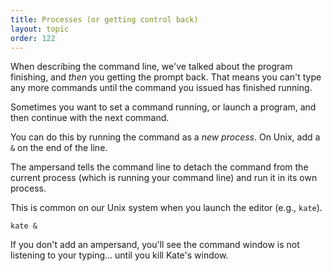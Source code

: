 ```yaml
---
title: Processes (or getting control back)
layout: topic
order: 122
---
```


When describing the command line, we've talked about the program finishing, and
_then_ you getting the prompt back. That means you can't type any more commands
until the command you issued has finished running.

Sometimes you want to set a command running, or launch a program, and then
continue with the next command.

You can do this by running the command as a _new process_. On Unix, add a `&`
on the end of the line.

The ampersand tells the command line to detach the command from the current
process (which is running your command line) and run it in its own process.

This is common on our Unix system when you launch the editor (e.g., `kate`).

    kate &

If you don't add an ampersand, you'll see the command window is not listening
to your typing... until you kill Kate's window.
